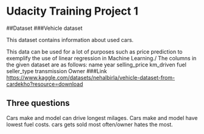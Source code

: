 # Udacity Training Project 1
##Dataset
###Vehicle dataset

This dataset contains information about used cars.

This data can be used for a lot of purposes such as price prediction to exemplify the use of linear regression in Machine Learning./
The columns in the given dataset are as follows:
name
year
selling_price
km_driven
fuel
seller_type
transmission
Owner
###Link
https://www.kaggle.com/datasets/nehalbirla/vehicle-dataset-from-cardekho?resource=download

## Three questions


Cars make and model can drive longest milages.
Cars make and model have lowest fuel costs.
cars gets sold most often/owner hates the most.

